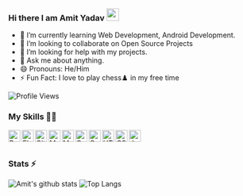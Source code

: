 ### Hi there I am Amit Yadav <img src="https://media.giphy.com/media/hvRJCLFzcasrR4ia7z/giphy.gif" width="25px">

- 🌱 I’m currently learning Web Development, Android Development.
- 👯 I’m looking to collaborate on Open Source Projects
- 🤔 I’m looking for help with my projects.
- 💬 Ask me about anything.
- 😄 Pronouns: He/Him
- ⚡ Fun Fact: I love to play chess♟️ in my free time

![Profile Views](https://hits.seeyoufarm.com/api/count/incr/badge.svg?url=https://github.com/amit-y11/&title=Profile%20Views)

### My Skills 👨‍💻

<img align="left" alt="Python" width="24px" src="https://cdn.jsdelivr.net/npm/simple-icons@3.2.0/icons/python.svg" />
<img align="left" alt="Flask" width="24px" src="https://cdn.jsdelivr.net/npm/simple-icons@3.2.0/icons/flask.svg" />
<img align="left" alt="GitHub" width="24px" src="https://cdn.jsdelivr.net/npm/simple-icons@3.2.0/icons/github.svg" />
<img align="left" alt="MongoDB" width="24px" src="https://cdn.jsdelivr.net/npm/simple-icons@3.2.0/icons/mongodb.svg" />
<img align="left" alt="MySQL" width="24px" src="https://cdn.jsdelivr.net/npm/simple-icons@3.2.0/icons/mysql.svg" />
<img align="left" alt="C" width="24px" src="https://cdn.jsdelivr.net/npm/simple-icons@3.2.0/icons/c.svg" />
<img align="left" alt="C++" width="24px" src="https://cdn.jsdelivr.net/npm/simple-icons@3.2.0/icons/cplusplus.svg" />
<img align="left" alt="HTML" width="24px" src="https://cdn.jsdelivr.net/npm/simple-icons@3.2.0/icons/html5.svg" />
<img align="left" alt="CSS" width="24px" src="https://cdn.jsdelivr.net/npm/simple-icons@3.2.0/icons/css3.svg" />
<img align="left" alt="JavaScript" width="24px" src="https://cdn.jsdelivr.net/npm/simple-icons@3.2.0/icons/javascript.svg" />
<br><br>

### Stats ⚡️

![Amit's github stats](https://github-readme-stats.vercel.app/api?username=amit-y11&count_private=true&include_all_commits=true&theme=light&show_icons=true)
![Top Langs](https://github-readme-stats.vercel.app/api/top-langs/?username=amit-y11&theme=light)
